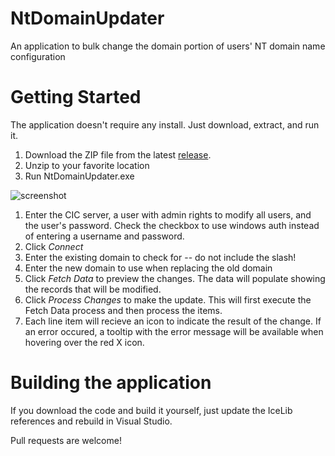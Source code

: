 # NtDomainUpdater
An application to bulk change the domain portion of users' NT domain name configuration

# Getting Started
The application doesn't require any install. Just download, extract, and run it.

1. Download the ZIP file from the latest [release](https://github.com/InteractiveIntelligence/NtDomainUpdater/releases).
2. Unzip to your favorite location
3. Run NtDomainUpdater.exe

![screenshot](https://raw.githubusercontent.com/InteractiveIntelligence/NtDomainUpdater/master/resources/screenshot.png)

1. Enter the CIC server, a user with admin rights to modify all users, and the user's password. Check the checkbox to use windows auth instead of entering a username and password.
2. Click _Connect_
3. Enter the existing domain to check for -- do not include the slash!
4. Enter the new domain to use when replacing the old domain
5. Click _Fetch Data_ to preview the changes. The data will populate showing the records that will be modified.
6. Click _Process Changes_ to make the update. This will first execute the Fetch Data process and then process the items. 
7. Each line item will recieve an icon to indicate the result of the change. If an error occured, a tooltip with the error message will be available when hovering over the red X icon.

# Building the application
If you download the code and build it yourself, just update the IceLib references and rebuild in Visual Studio. 

Pull requests are welcome!
